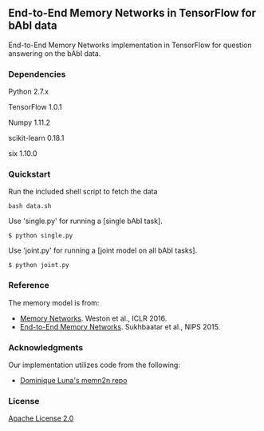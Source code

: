 ## End-to-End Memory Networks in TensorFlow for bAbI data

End-to-End Memory Networks implementation in TensorFlow for question answering on the bAbI data.


### Dependencies

Python 2.7.x

TensorFlow 1.0.1

Numpy 1.11.2

scikit-learn 0.18.1

six 1.10.0


### Quickstart

Run the included shell script to fetch the data

	bash data.sh
	
Use 'single.py' for running a [single bAbI task].

	$ python single.py
	
Use 'joint.py' for running a [joint model on all bAbI tasks].

	$ python joint.py
	
	
### Reference

The memory model is from:
* [Memory Networks](https://arxiv.org/pdf/1410.3916.pdf). Weston et al., ICLR 2016.
* [End-to-End Memory Networks](https://papers.nips.cc/paper/5846-end-to-end-memory-networks.pdf). Sukhbaatar et al., NIPS 2015.


### Acknowledgments

Our implementation utilizes code from the following:
* [Dominique Luna's memn2n repo](https://github.com/domluna/memn2n)


### License

[Apache License 2.0](http://www.apache.org/licenses/LICENSE-2.0)


